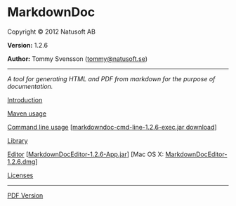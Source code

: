 # MarkdownDoc

Copyright © 2012 Natusoft AB

__Version:__ 1.2.6

__Author:__ Tommy Svensson (tommy@natusoft.se)

----

_A tool for generating HTML and PDF from markdown for the purpose of documentation._

[Introduction](https://github.com/tombensve/MarkdownDoc/blob/master/Docs/MarkdownDoc.md)

[Maven usage](https://github.com/tombensve/MarkdownDoc/blob/master/MavenPlugin/docs/MarkdownDoc-Maven-Plugin.md)

[Command line usage](https://github.com/tombensve/MarkdownDoc/blob/master/CommandLine/docs/MarkdownDoc-CommandLine.md) \[[markdowndoc-cmd-line-1.2.6-exec.jar download](http://download.natusoft.se/tools/markdowndoc-cmd-line-1.2.6-exec.jar)\] 

[Library](https://github.com/tombensve/MarkdownDoc/blob/master/Library/docs/MarkdownDoc-Library.md)

[Editor](https://github.com/tombensve/MarkdownDoc/blob/master/Editor/docs/MarkdownDoc-Editor.md) \[[MarkdownDocEditor-1.2.6-App.jar](http://download.natusoft.se/tools/MarkdownDocEditor-1.2.6-App.jar)\] \[Mac OS X: [MarkdownDocEditor-1.2.6.dmg](http://download.natusoft.se/tools/MarkdownDocEditor-1.2.6.dmg)\]

[Licenses](https://github.com/tombensve/MarkdownDoc/blob/master/Docs/licenses.md)

----

[PDF Version](https://github.com/tombensve/MarkdownDoc/blob/master/Docs/MarkdownDoc-User-Guide.pdf)
